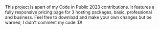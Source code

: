 This project is apart of my Code in Public 2023 contributions. It features a fully responsive pricing page for 3 hosting packages, basic, professional and business. Feel free to download and make your own changes but be warned, I didn't comment my code :D!
